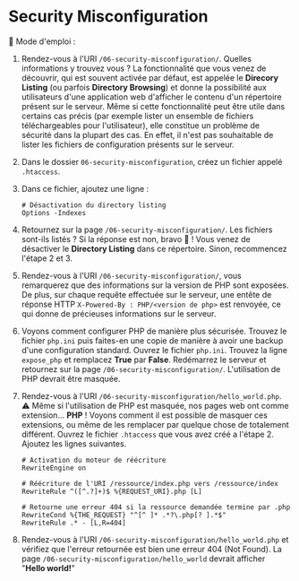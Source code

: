 # Security Misconfiguration

:bookmark_tabs: Mode d'emploi :

1.  Rendez-vous à l'URI `/06-security-misconfiguration/`. Quelles informations y trouvez vous ? La fonctionnalité que vous venez de découvrir, qui est souvent activée par défaut, est appelée le **Direcory Listing** (ou parfois **Directory Browsing**) et donne la possibilité aux utilisateurs d'une application web d'afficher le contenu d'un répertoire présent sur le serveur. Même si cette fonctionnalité peut être utile dans certains cas précis (par exemple lister un ensemble de fichiers téléchargeables pour l'utilisateur), elle constitue un problème de sécurité dans la plupart des cas. En effet, il n'est pas souhaitable de lister les fichiers de configuration présents sur le serveur.

2.  Dans le dossier `06-security-misconfiguration`, créez un fichier appelé `.htaccess`.

3.  Dans ce fichier, ajoutez une ligne :

    ```
    # Désactivation du directory listing
    Options -Indexes
    ```

4.  Retournez sur la page `/06-security-misconfiguration/`. Les fichiers sont-ils listés ? Si la réponse est non, bravo :tada: ! Vous venez de désactiver le **Directory Listing** dans ce répertoire. Sinon, recommencez l'étape 2 et 3.

5.  Rendez-vous à l'URI `/06-security-misconfiguration/`, vous remarquerez que des informations sur la version de PHP sont exposées. De plus, sur chaque requête effectuée sur le serveur, une entête de réponse HTTP `X-Powered-By : PHP/<version de php>` est renvoyée, ce qui donne de précieuses informations sur le serveur.

6.  Voyons comment configurer PHP de manière plus sécurisée. Trouvez le fichier `php.ini` puis faites-en une copie de manière à avoir une backup d'une configuration standard. Ouvrez le fichier `php.ini`. Trouvez la ligne `expose_php` et remplacez **True** par **False**. Redémarrez le serveur et retournez sur la page `/06-security-misconfiguration/`. L'utilisation de PHP devrait être masquée.

7. Rendez-vous à l'URI `/06-security-misconfiguration/hello_world.php`. :warning: Même si l'utilisation de PHP est masquée, nos pages web ont comme extension... **PHP** ! Voyons comment il est possible de masquer ces extensions, ou même de les remplacer par quelque chose de totalement différent. Ouvrez le fichier `.htaccess` que vous avez créé a l'étape 2. Ajoutez les lignes suivantes.

    ```
    # Activation du moteur de réécriture
    RewriteEngine on
    
    # Réécriture de l'URI /ressource/index.php vers /ressource/index
    RewriteRule ^([^.?]+)$ %{REQUEST_URI}.php [L]
    
    # Retourne une erreur 404 si la ressource demandée termine par .php
    RewriteCond %{THE_REQUEST} "^[^ ]* .*?\.php[? ].*$"
    RewriteRule .* - [L,R=404]
    ```

8. Rendez-vous à l'URI `/06-security-misconfiguration/hello_world.php` et vérifiez que l'erreur retournée est bien une erreur 404 (Not Found). La page `/06-security-misconfiguration/hello_world` devrait afficher "**Hello world!**"